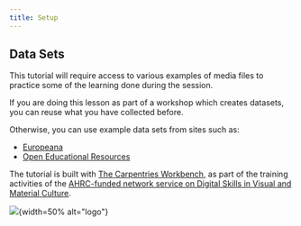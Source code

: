 ```yaml
---
title: Setup
---
```


## Data Sets
This tutorial will require access to
various examples of media files to practice
some of the learning done during the session.

If you are doing this lesson as part
of a workshop which creates datasets, you can
reuse what you have collected before.

Otherwise, you can use example data sets from sites such as:

- [Europeana](https://www.europeana.eu/en)
- [Open Educational Resources](https://oercommons.org/)


The tutorial is built with [The Carpentries Workbench](https://carpentries.github.io/sandpaper-docs/), as part of the training activities of the [AHRC-funded network service on Digital Skills in Visual and Material Culture](https://www.culturedigitalskills.org). 

![](../episodes/fig/colorlogo_centre.png){width=50% alt="logo"}

